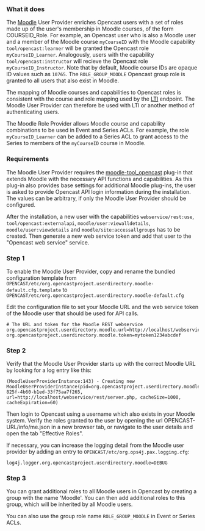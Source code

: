 ### What it does

The [Moodle](https://moodle.org/) User Provider enriches Opencast users with a
set of roles made up of the user's membership in Moodle courses, of the form
COURSEID_Role. For example, an Opencast user who is also a Moodle user and a
member of the Moodle course `myCourseID` with the Moodle capability
`tool/opencast:learner` will be granted the Opencast role `myCourseID_Learner`.
Analogously, users with the capability `tool/opencast:instructor` will recieve
the Opencast role `myCourseID_Instructor`. Note that by default, Moodle course
IDs are opaque ID values such as `10765`. The `ROLE_GROUP_MOODLE` Opencast group
role is granted to all users that also exist in Moodle.

The mapping of Moodle courses and capabilities to Opencast roles is consistent
with the course and role mapping used by the [LTI](../modules/ltimodule.md)
endpoint. The Moodle User Provider can therefore be used with LTI or another
method of authenticating users.

The Moodle Role Provider allows Moodle course and capability combinations to be
used in Event and Series ACLs. For example, the role `myCourseID_Learner` can be
added to a Series ACL to grant access to the Series to members of the
`myCourseID` course in Moodle.

### Requirements

The Moodle User Provider requires the
[moodle-tool_opencast](https://github.com/unirz-tu-ilmenau/moodle-tool_opencast)
plug-in that extends Moodle with the necessary API functions and capabilities.
As this plug-in also provides base settings for additional Moodle plug-ins, the
user is asked to provide Opencast API login information during the installation.
The values can be arbitrary, if only the Moodle User Provider should be
configured.

After the installation, a new user with the capabilities
`webservice/rest:use`, `tool/opencast:externalapi`, `moodle/user:viewalldetails`,
`moodle/user:viewdetails` and `moodle/site:accessallgroups` has to be created.
Then generate a new web service token and add that user to the "Opencast web
service" service.

### Step 1

To enable the Moodle User Provider, copy and rename the bundled configuration
template from
`OPENCAST/etc/org.opencastproject.userdirectory.moodle-default.cfg.template` to
`OPENCAST/etc/org.opencastproject.userdirectory.moodle-default.cfg`

Edit the configuration file to set your Moodle URL and the web service token of
the Moodle user that should be used for API calls.

```
# The URL and token for the Moodle REST webservice
org.opencastproject.userdirectory.moodle.url=http://localhost/webservice/rest/server.php
org.opencastproject.userdirectory.moodle.token=mytoken1234abcdef
```

### Step 2

Verify that the Moodle User Provider starts up with the correct Moodle URL by looking
for a log entry like this:

```
(MoodleUserProviderInstance:143) - Creating new MoodleUserProviderInstance(pid=org.opencastproject.userdirectory.moodle.378cdff4-825f-4b60-b1ed-33f75aa7f265, url=http://localhost/webservice/rest/server.php, cacheSize=1000, cacheExpiration=60)
```

Then login to Opencast using a username which also exists in your Moodle system.
Verify the roles granted to the user by opening the url
OPENCAST-URL/info/me.json in a new browser tab, or navigate to the user details
and open the tab "Effective Roles".

If necessary, you can increase the logging detail from the Moodle user provider
by adding an entry to `OPENCAST/etc/org.ops4j.pax.logging.cfg`:

```
log4j.logger.org.opencastproject.userdirectory.moodle=DEBUG
```

### Step 3

You can grant additional roles to all Moodle users in Opencast by creating a
group with the name 'Moodle'. You can then add additional roles to this group,
which will be inherited by all Moodle users.

You can also use the group role name `ROLE_GROUP_MOODLE` in Event or Series
ACLs.
